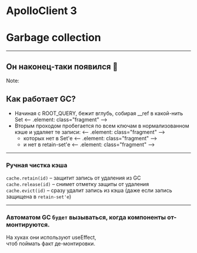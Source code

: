 # ApolloClient 3 <!-- .element: class="grey" -->

# Garbage collection

-----

## Он наконец-таки появился 🎉

Note:

## Как работает GC? <!-- .element: class="green" -->

- Начиная с ROOT_QUERY, бежит вглубь, собирая __ref в какой-нить Set <-- .element: class="fragment" -->
- Вторым проходом пробегается по всем ключам в нормализованном кэше и удаляет те записи: <-- .element: class="fragment" -->
  - которых нет в Set'е <-- .element: class="fragment" -->
  - и нет в retain-set'е <-- .element: class="fragment" -->

-----

### Ручная чистка кэша <!-- .element: class="green" -->
  
<div class="fragment"><code>cache.retain(id)</code> – защитит запись от удаления из GC</div>
<div class="fragment"><code>cache.release(id)</code> – снимет отметку защиты от удаления</div>
<div class="fragment"><code>cache.evict(id)</code> – сразу удалит запись из кэша (даже если запись защищена в <code>retain-set'e</code>)</div>

-----

### Автоматом GC `будет` вызываться, когда компоненты от-монтируются.

На хуках они используют useEffect, <br />чтоб поймать факт де-монтировки. <!-- .element: class="fragment orange" -->
